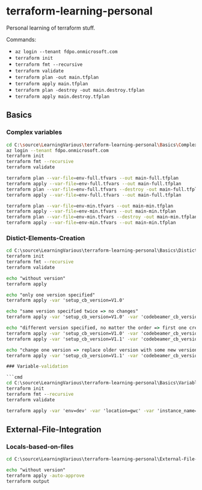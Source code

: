 # terraform-learning-personal

Personal learning of terraform stuff.

Commands:

- `az login --tenant fdpo.onmicrosoft.com`
- `terraform init`
- `terraform fmt --recursive`
- `terraform validate`
- `terraform plan -out main.tfplan`
- `terraform apply main.tfplan`
- `terraform plan -destroy -out main.destroy.tfplan`
- `terraform apply main.destroy.tfplan`

## Basics

### Complex variables

```bash
cd C:\source\LearningVarious\terraform-learning-personal\Basics\Complex-variables
az login --tenant fdpo.onmicrosoft.com
terraform init
terraform fmt --recursive
terraform validate

terraform plan --var-file=env-full.tfvars --out main-full.tfplan
terraform apply --var-file=env-full.tfvars --out main-full.tfplan
terraform plan --var-file=env-full.tfvars --destroy -out main-full.tfplan
terraform apply --var-file=env-full.tfvars --out main-full.tfplan

terraform plan --var-file=env-min.tfvars --out main-min.tfplan
terraform apply --var-file=env-min.tfvars --out main-min.tfplan
terraform plan --var-file=env-min.tfvars --destroy -out main-min.tfplan
terraform apply --var-file=env-min.tfvars --out main-min.tfplan
```

### Distict-Elements-Creation

```cmd
cd C:\source\LearningVarious\terraform-learning-personal\Basics\Distict-Elements-Creation
terraform init
terraform fmt --recursive
terraform validate

echo "without version"
terraform apply

echo "only one version specified"
terraform apply -var 'setup_cb_version=V1.0'

echo "same version specified twice => no changes"
terraform apply -var 'setup_cb_version=V1.0' -var 'codebeamer_cb_version=V1.0'

echo "different version specified, no matter the order => first one creates a new file, second one results in no changes"
terraform apply -var 'setup_cb_version=V1.0' -var 'codebeamer_cb_version=V1.1'
terraform apply -var 'setup_cb_version=V1.1' -var 'codebeamer_cb_version=V1.0'

echo "change one version => replace older version with some new version"
terraform apply -var 'setup_cb_version=V1.1' -var 'codebeamer_cb_version=V1.2'

### Variable-validation

```cmd
cd C:\source\LearningVarious\terraform-learning-personal\Basics\Variable-Validation
terraform init
terraform fmt --recursive
terraform validate

terraform apply -var 'env=dev' -var 'location=gwc' -var 'instance_name=setup'
```

## External-File-Integration

### Locals-based-on-files

```cmd
cd C:\source\LearningVarious\terraform-learning-personal\External-File-Integration\Locals-based-on-files

echo "without version"
terraform apply -auto-approve
terraform output
```
